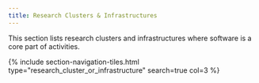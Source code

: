 ```yaml
---
title: Research Clusters & Infrastructures
---
```


This section lists research clusters and infrastructures where software is a core part of activities.


{% include section-navigation-tiles.html type="research_cluster_or_infrastructure" search=true col=3 %}
